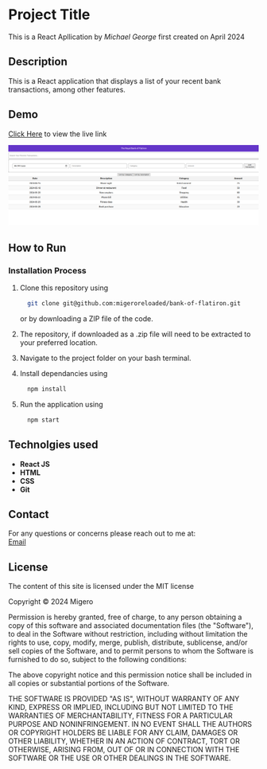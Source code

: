 # Project Title

This is a React Apllication by *Michael George* first created on April 2024

## Description

This is a React application that displays a list of your recent bank transactions, among other features.

## Demo

[Click Here](https://bank-of-flatiron-by-migero.netlify.app/) to view the live link

![Demo-Image](./src/Components/image.png)

## How to Run

### Installation Process

1. Clone this repository using

    ```bash
      git clone git@github.com:migeroreloaded/bank-of-flatiron.git
    ```

    or by downloading a ZIP file of the code.
  
2. The repository, if downloaded as a .zip file will need to be extracted to your preferred location.

3. Navigate to the project folder on your bash terminal.

4. Install dependancies using

    ```bash
      npm install
    ```

5. Run the application using

    ```bash
      npm start
    ```

## Technolgies used

- **React JS**
- **HTML**
- **CSS**
- **Git**

## Contact

For any questions or concerns please reach out to me at:  
[Email](mailto:mikeroche138@gmail.com)

## License

The content of this site is licensed under the MIT license

Copyright &copy; 2024 Migero

Permission is hereby granted, free of charge, to any person obtaining a copy of this software and associated documentation files (the "Software"), to deal in the Software without restriction, including without limitation the rights to use, copy, modify, merge, publish, distribute, sublicense, and/or sell copies of the Software, and to permit persons to whom the Software is furnished to do so, subject to the following conditions:

The above copyright notice and this permission notice shall be included in all copies or substantial portions of the Software.

THE SOFTWARE IS PROVIDED "AS IS", WITHOUT WARRANTY OF ANY KIND, EXPRESS OR IMPLIED, INCLUDING BUT NOT LIMITED TO THE WARRANTIES OF MERCHANTABILITY, FITNESS FOR A PARTICULAR PURPOSE AND NONINFRINGEMENT. IN NO EVENT SHALL THE AUTHORS OR COPYRIGHT HOLDERS BE LIABLE FOR ANY CLAIM, DAMAGES OR OTHER LIABILITY, WHETHER IN AN ACTION OF CONTRACT, TORT OR OTHERWISE, ARISING FROM, OUT OF OR IN CONNECTION WITH THE SOFTWARE OR THE USE OR OTHER DEALINGS IN THE SOFTWARE.
